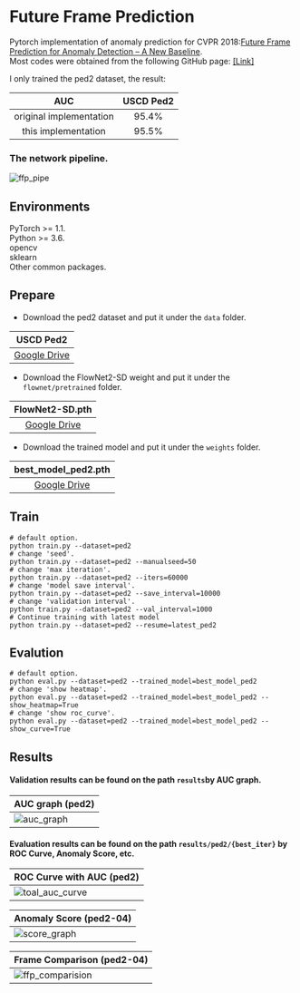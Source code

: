 # Future Frame Prediction 
Pytorch implementation of anomaly prediction for CVPR 2018:[Future Frame Prediction for Anomaly Detection – A New Baseline](https://arxiv.org/pdf/1712.09867.pdf).  
Most codes were obtained from the following GitHub page: [[Link]](https://github.com/feiyuhuahuo/Anomaly_Prediction)

I only trained the ped2 dataset, the result:  

|     AUC                  |USCD Ped2    |
|:------------------------:|:-----------:|
| original implementation  |95.4%        |
|  this  implementation    |95.5%        |

### The network pipeline.  
![ffp_pipe](https://github.com/SkiddieAhn/SkiddieAhn/assets/52392658/e9ce53b3-6c6f-453e-8b63-b05629c8b9d9)

## Environments  
PyTorch >= 1.1.  
Python >= 3.6.  
opencv  
sklearn  
Other common packages.  

## Prepare
- Download the ped2 dataset and put it under the ```data``` folder.

|     USCD Ped2            |
|:------------------------:|
| [Google Drive](https://drive.google.com/file/d/1lDhPPONJfivF_CtxIA3gg74f7RhNII-h/view?usp=drive_link)   | 

- Download the FlowNet2-SD weight and put it under the ```flownet/pretrained``` folder.

|     FlowNet2-SD.pth            |
|:------------------------:|
| [Google Drive](https://drive.google.com/file/d/1G3p84hzYRTCboNnJTb3iLwIPiHeNg-D_/view?usp=drive_link)   | 

- Download the trained model and put it under the ```weights``` folder.  

|     best_model_ped2.pth          |
|:------------------------:|
| [Google Drive](https://drive.google.com/file/d/1rHwcTnAcbEvHQb38dIK2FYzEleR6yP_a/view)   | 

## Train
```Shell
# default option.
python train.py --dataset=ped2 
# change 'seed'.
python train.py --dataset=ped2 --manualseed=50
# change 'max iteration'.
python train.py --dataset=ped2 --iters=60000
# change 'model save interval'.
python train.py --dataset=ped2 --save_interval=10000
# change 'validation interval'.
python train.py --dataset=ped2 --val_interval=1000
# Continue training with latest model
python train.py --dataset=ped2 --resume=latest_ped2
```
## Evalution
```Shell
# default option.
python eval.py --dataset=ped2 --trained_model=best_model_ped2
# change 'show heatmap'.
python eval.py --dataset=ped2 --trained_model=best_model_ped2 --show_heatmap=True
# change 'show roc_curve'.
python eval.py --dataset=ped2 --trained_model=best_model_ped2 --show_curve=True
```

## Results
#### Validation results can be found on the path ```results```by AUC graph.  
| AUC graph (ped2)                                                                             |
|----------------------------------------------------------------------------------------------------------------------|
|![auc_graph](https://github.com/SkiddieAhn/SkiddieAhn/assets/52392658/9c031b26-170a-4cf0-acee-bcd121e3f601) | 

#### Evaluation results can be found on the path ```results/ped2/{best_iter}``` by ROC Curve, Anomaly Score, etc.

| ROC Curve with AUC (ped2)                                                                               |
|----------------------------------------------------------------------------------------------------------------------|
|![toal_auc_curve](https://github.com/SkiddieAhn/SkiddieAhn/assets/52392658/98443208-415d-4723-b78d-e8296766de32)| 

| Anomaly Score (ped2-04)                                                                               |
|----------------------------------------------------------------------------------------------------------------------|
|![score_graph](https://github.com/SkiddieAhn/SkiddieAhn/assets/52392658/dfe6d801-112e-4189-b315-a8c3981c67b5) | 

| Frame Comparison (ped2-04)                                                                              |
|----------------------------------------------------------------------------------------------------------------------|
|![ffp_comparision](https://github.com/SkiddieAhn/SkiddieAhn/assets/52392658/0c299ee4-7e40-495f-abf9-c7f7e11280cb) | 
